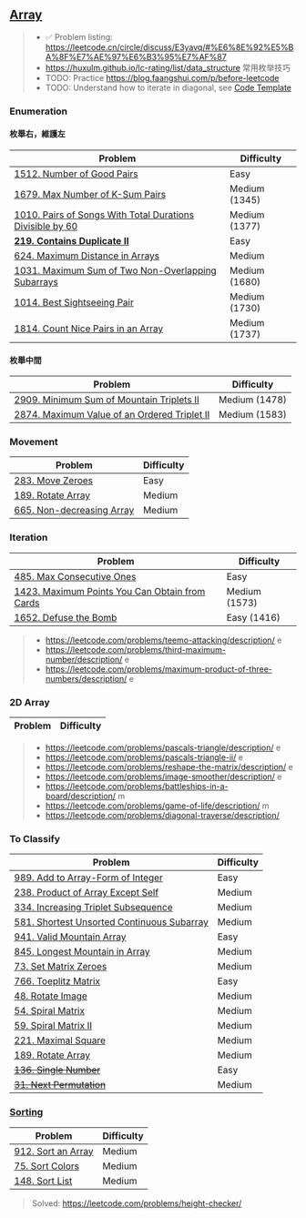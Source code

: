 ## [Array](../topics/array.md)

> * ✅ Problem listing: https://leetcode.cn/circle/discuss/E3yavq/#%E6%8E%92%E5%BA%8F%E7%AE%97%E6%B3%95%E7%AF%87
> * https://huxulm.github.io/lc-rating/list/data_structure 常用枚举技巧
> * TODO: Practice https://blog.faangshui.com/p/before-leetcode
> * TODO: Understand how to iterate in diagonal, see [Code Template](../problems/code-template.md#diagonal-traversal)

### Enumeration
#### 枚舉右，維護左
| Problem          | Difficulty |
|------------------|------------|
|[1512. Number of Good Pairs](../leetcode/1512.number-of-good-pairs.md)|Easy|
|[1679. Max Number of K-Sum Pairs](../leetcode/1679.max-number-of-k-sum-pairs.md)|Medium (1345)|
|[1010. Pairs of Songs With Total Durations Divisible by 60](../leetcode/1010.pairs-of-songs-with-total-durations-divisible-by-60.md)|Medium (1377)|
|**[219. Contains Duplicate II](../leetcode/219.contains-duplicate-ii.md)**|Easy|
|[624. Maximum Distance in Arrays](../leetcode/624.maximum-distance-in-arrays.md)|Medium|
|[1031. Maximum Sum of Two Non-Overlapping Subarrays](../leetcode/1031.maximum-sum-of-two-non-overlapping-subarrays.md)|Medium (1680)|
|[1014. Best Sightseeing Pair](../leetcode/1014.best-sightseeing-pair.md)|Medium (1730)|
|[1814. Count Nice Pairs in an Array](../leetcode/1814.count-nice-pairs-in-an-array.md)|Medium (1737)|

#### 枚舉中間
| Problem          | Difficulty |
|------------------|------------|
|[2909. Minimum Sum of Mountain Triplets II](../leetcode/2909.minimum-sum-of-mountain-triplets-ii.md)|Medium (1478)|
|[2874. Maximum Value of an Ordered Triplet II](../leetcode/2874.maximum-value-of-an-ordered-triplet-ii.md)|Medium (1583)|

### Movement
| Problem          | Difficulty |
|------------------|------------|
|[283. Move Zeroes](../leetcode/283.move-zeros.md)|Easy|
|[189. Rotate Array](../leetcode/189.rotate-array.md)|Medium|
|[665. Non-decreasing Array](../leetcode/665.non-decreasing-array.md)|Medium|

### Iteration
| Problem          | Difficulty |
|------------------|------------|
|[485. Max Consecutive Ones](../leetcode/485.max-consecutive-ones.md)|Easy|
|[1423. Maximum Points You Can Obtain from Cards](../leetcode/1423.maximum-points-you-can-obtain-from-cards.md)|Medium (1573)|
|[1652. Defuse the Bomb](../leetcode/1652.defuse-the-bomb.md)|Easy (1416)|

> * https://leetcode.com/problems/teemo-attacking/description/ e
> * https://leetcode.com/problems/third-maximum-number/description/ e
> * https://leetcode.com/problems/maximum-product-of-three-numbers/description/ e

### 2D Array
| Problem          | Difficulty |
|------------------|------------|

> * https://leetcode.com/problems/pascals-triangle/description/ e
> * https://leetcode.com/problems/pascals-triangle-ii/ e
> * https://leetcode.com/problems/reshape-the-matrix/description/ e
> * https://leetcode.com/problems/image-smoother/description/ e
> * https://leetcode.com/problems/battleships-in-a-board/description/ m
> * https://leetcode.com/problems/game-of-life/description/ m
> * https://leetcode.com/problems/diagonal-traverse/description/

### To Classify
| Problem          | Difficulty |
|------------------|------------|
|[989. Add to Array-Form of Integer](../leetcode/989.add-to-array-form-of-integer.md)|Easy|
|[238. Product of Array Except Self](../leetcode/238.product-of-array-except-self.md)|Medium|
|[334. Increasing Triplet Subsequence](../leetcode/334.increasing-triplet-subsequence.md)|Medium|
|[581. Shortest Unsorted Continuous Subarray](../leetcode/581.shortest-unsorted-continuous-subarray.md)|Medium|
|[941. Valid Mountain Array](../leetcode/941.valid-mountain-array.md)|Easy|
|[845. Longest Mountain in Array](../leetcode/845.longest-mountain-in-array.md)|Medium|
|[73. Set Matrix Zeroes](../leetcode/73.set-matrix-zeros.md)|Medium|
|[766. Toeplitz Matrix](../leetcode/766.toeplitz-matrix.md)|Easy|
|[48. Rotate Image](../leetcode/48.rotate-image.md)|Medium|
|[54. Spiral Matrix](../leetcode/54.spiral-matrix.md)|Medium|
|[59. Spiral Matrix II](../leetcode/59.spiral-matrix-ii.md)|Medium|
|[221. Maximal Square](../leetcode/221.maximal-square.md)|Medium|
|[189. Rotate Array](../leetcode/189.rotate-array.md)|Medium|
|~~[136. Single Number](../leetcode/136.single-number.md)~~|Easy|
|~~[31. Next Permutation](../leetcode/31.next-permutation.md)~~|Medium|

### [Sorting](../topics/sorting.md)
| Problem          | Difficulty |
|------------------|------------|
|[912. Sort an Array](../topics/sorting.md)|Medium|
|[75. Sort Colors](../leetcode/75.sort-colors.md)|Medium|
|[148. Sort List](../leetcode/148.sort-list.md)|Medium|

> Solved: https://leetcode.com/problems/height-checker/
